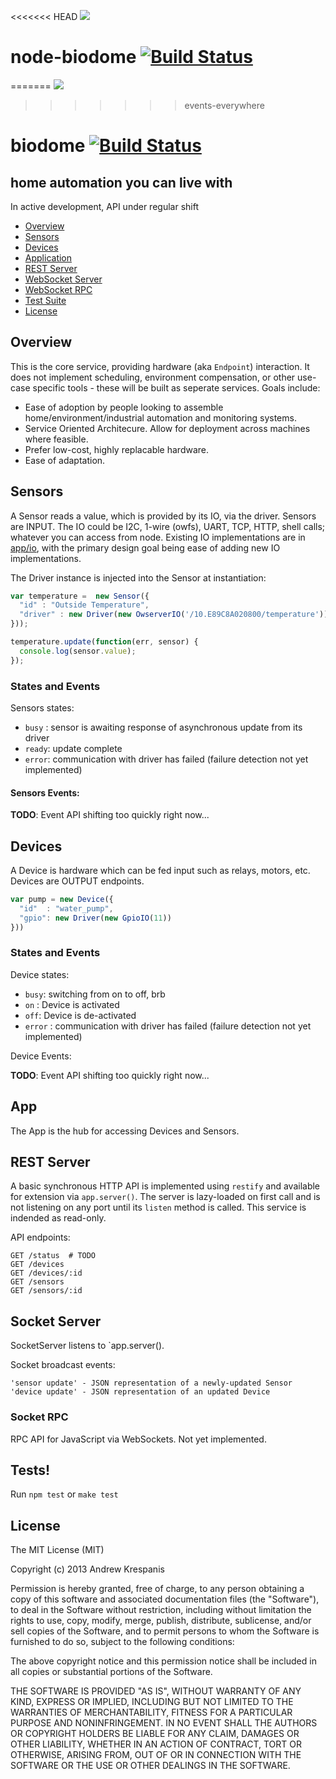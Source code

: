 <<<<<<< HEAD
<img src="https://github.com/andrewk/node-biodome/raw/master/assets/logo-web.png">

# node-biodome  [![Build Status](https://secure.travis-ci.org/andrewk/node-biodome.png?branch=master)](http://travis-ci.org/andrewk/node-biodome)
=======
<img src="../blob/master/assets/logo-web.png">
>>>>>>> events-everywhere

# biodome [![Build Status](https://secure.travis-ci.org/andrewk/biodome.png?branch=master)](http://travis-ci.org/andrewk/biodome)
## home automation you can live with

In active development, API under regular shift

  * [Overview](#overview)
  * [Sensors](#sensors)
  * [Devices](#devices)
  * [Application](#app)
  * [REST Server](#rest-server)
  * [WebSocket Server](#socket-server)
  * [WebSocket RPC](#rpc-server)
  * [Test Suite](#tests)
  * [License](#license)

## Overview
This is the core service, providing hardware (aka `Endpoint`) interaction. It does not implement scheduling, environment compensation, or other use-case specific tools - these will be built as seperate services. Goals include:

  * Ease of adoption by people looking to assemble home/environment/industrial automation and monitoring systems.
  * Service Oriented Architecure. Allow for deployment across machines where feasible.
  * Prefer low-cost, highly replacable hardware.
  * Ease of adaptation.

<a name="sensors"></a>
## Sensors
A Sensor reads a value, which is provided by its IO, via the driver. Sensors are INPUT. The IO could be I2C, 1-wire (owfs), UART, TCP, HTTP, shell calls; whatever you can access from node. Existing IO implementations are in [app/io](../blob/master/app/io), with the primary design goal being ease of adding new IO implementations.

The Driver instance is injected into the Sensor at instantiation:

```javascript
var temperature =  new Sensor({
  "id" : "Outside Temperature",
  "driver" : new Driver(new OwserverIO('/10.E89C8A020800/temperature'))
}));

temperature.update(function(err, sensor) {
  console.log(sensor.value);
});
```

### States and Events
Sensors states:

  * `busy` : sensor is awaiting response of asynchronous update from its driver
  * `ready`: update complete
  * `error`: communication with driver has failed (failure detection not yet implemented)

#### Sensors Events:
  __TODO__: Event API shifting too quickly right now...

## Devices
A Device is hardware which can be fed input such as relays, motors, etc. Devices are OUTPUT endpoints.

```javascript
var pump = new Device({
  "id"  : "water_pump",
  "gpio": new Driver(new GpioIO(11))
}))
```
### States and Events
Device states:

  * `busy`: switching from on to off, brb
  * `on` : Device is activated
  * `off`: Device is de-activated
  * `error` : communication with driver has failed (failure detection not yet implemented)

Device Events:

  __TODO__: Event API shifting too quickly right now...

## App

The App is the hub for accessing Devices and Sensors.

<a name="rest-server"></a>
## REST Server

A basic synchronous HTTP API is implemented using `restify` and available for extension via `app.server()`. The server is lazy-loaded on first call and is not listening on any port until its `listen` method is called. This service is indended as read-only.

API endpoints:
```
GET /status  # TODO
GET /devices
GET /devices/:id
GET /sensors
GET /sensors/:id
```

<a name="socket-server"></a>
## Socket Server

SocketServer listens to `app.server().

Socket broadcast events:
```
'sensor update' - JSON representation of a newly-updated Sensor
'device update' - JSON representation of an updated Device
```

### Socket RPC

RPC API for JavaScript via WebSockets. Not yet implemented.

<a name="tests"></a>
## Tests!
Run `npm test` or `make test`

<a name="license"></a>
## License

The MIT License (MIT)

Copyright (c) 2013 Andrew Krespanis

Permission is hereby granted, free of charge, to any person obtaining a copy
of this software and associated documentation files (the "Software"), to deal
in the Software without restriction, including without limitation the rights
to use, copy, modify, merge, publish, distribute, sublicense, and/or sell
copies of the Software, and to permit persons to whom the Software is
furnished to do so, subject to the following conditions:

The above copyright notice and this permission notice shall be included in
all copies or substantial portions of the Software.

THE SOFTWARE IS PROVIDED "AS IS", WITHOUT WARRANTY OF ANY KIND, EXPRESS OR
IMPLIED, INCLUDING BUT NOT LIMITED TO THE WARRANTIES OF MERCHANTABILITY,
FITNESS FOR A PARTICULAR PURPOSE AND NONINFRINGEMENT. IN NO EVENT SHALL THE
AUTHORS OR COPYRIGHT HOLDERS BE LIABLE FOR ANY CLAIM, DAMAGES OR OTHER
LIABILITY, WHETHER IN AN ACTION OF CONTRACT, TORT OR OTHERWISE, ARISING FROM,
OUT OF OR IN CONNECTION WITH THE SOFTWARE OR THE USE OR OTHER DEALINGS IN
THE SOFTWARE.


